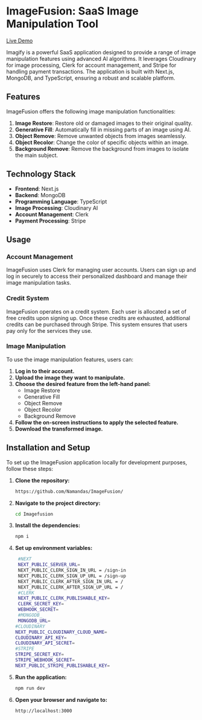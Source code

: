 # ImageFusion: SaaS Image Manipulation Tool

[Live Demo](https://imagefusion-mocha.vercel.app)

Imagify is a powerful SaaS application designed to provide a range of image manipulation features using advanced AI algorithms. It leverages Cloudinary for image processing, Clerk for account management, and Stripe for handling payment transactions. The application is built with Next.js, MongoDB, and TypeScript, ensuring a robust and scalable platform.

## Features

ImageFusion offers the following image manipulation functionalities:

1. **Image Restore**: Restore old or damaged images to their original quality.
2. **Generative Fill**: Automatically fill in missing parts of an image using AI.
3. **Object Remove**: Remove unwanted objects from images seamlessly.
4. **Object Recolor**: Change the color of specific objects within an image.
5. **Background Remove**: Remove the background from images to isolate the main subject.

## Technology Stack

- **Frontend**: Next.js
- **Backend**: MongoDB
- **Programming Language**: TypeScript
- **Image Processing**: Cloudinary AI
- **Account Management**: Clerk
- **Payment Processing**: Stripe

## Usage

### Account Management

ImageFusion uses Clerk for managing user accounts. Users can sign up and log in securely to access their personalized dashboard and manage their image manipulation tasks.

### Credit System

ImageFusion operates on a credit system. Each user is allocated a set of free credits upon signing up. Once these credits are exhausted, additional credits can be purchased through Stripe. This system ensures that users pay only for the services they use.

### Image Manipulation

To use the image manipulation features, users can:

1. **Log in to their account.**
2. **Upload the image they want to manipulate.**
3. **Choose the desired feature from the left-hand panel:**
    - Image Restore
    - Generative Fill
    - Object Remove
    - Object Recolor
    - Background Remove
4. **Follow the on-screen instructions to apply the selected feature.**
5. **Download the transformed image.**

## Installation and Setup

To set up the ImageFusion application locally for development purposes, follow these steps:

1. **Clone the repository:**
   ```bash
   https://github.com/Namandas/ImageFusion/
2. **Navigate to the project directory:**
   ```bash
   cd Imagefusion
3. **Install the dependencies:**
   ```bash
   npm i
4. **Set up environment variables:**
   ```bash
    #NEXT
    NEXT_PUBLIC_SERVER_URL=
    NEXT_PUBLIC_CLERK_SIGN_IN_URL = /sign-in
    NEXT_PUBLIC_CLERK_SIGN_UP_URL = /sign-up
    NEXT_PUBLIC_CLERK_AFTER_SIGN_IN_URL = / 
    NEXT_PUBLIC_CLERK_AFTER_SIGN_UP_URL = /   
    #CLERK
    NEXT_PUBLIC_CLERK_PUBLISHABLE_KEY=
    CLERK_SECRET_KEY=
    WEBHOOK_SECRET=
    #MONGODB_
    MONGODB_URL=
   #CLOUDINARY
   NEXT_PUBLIC_CLOUDINARY_CLOUD_NAME=
   CLOUDINARY_API_KEY=
   CLOUDINARY_API_SECRET=
   #STRIPE
   STRIPE_SECRET_KEY=
   STRIPE_WEBHOOK_SECRET=
   NEXT_PUBLIC_STRIPE_PUBLISHABLE_KEY=

5. **Run the application:**
   ```bash
   npm run dev
6. **Open your browser and navigate to:**
   ```bash
   http://localhost:3000
